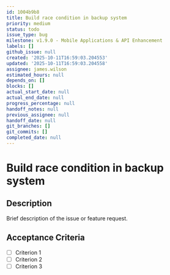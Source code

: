 ```yaml
---
id: 1004b9b8
title: Build race condition in backup system
priority: medium
status: todo
issue_type: bug
milestone: v1.9.0 - Mobile Applications & API Enhancement
labels: []
github_issue: null
created: '2025-10-11T16:59:03.204553'
updated: '2025-10-11T16:59:03.204558'
assignee: james.wilson
estimated_hours: null
depends_on: []
blocks: []
actual_start_date: null
actual_end_date: null
progress_percentage: null
handoff_notes: null
previous_assignee: null
handoff_date: null
git_branches: []
git_commits: []
completed_date: null
---
```


# Build race condition in backup system

## Description

Brief description of the issue or feature request.

## Acceptance Criteria

- [ ] Criterion 1
- [ ] Criterion 2
- [ ] Criterion 3